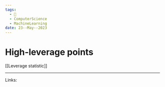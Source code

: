 ```yaml
---
tags:
  - 🌱
  - ComputerScience
  - MachineLearning
date: 23--May--2023
---
```


# High-leverage points

[[Leverage statistic]]

---
Links: 